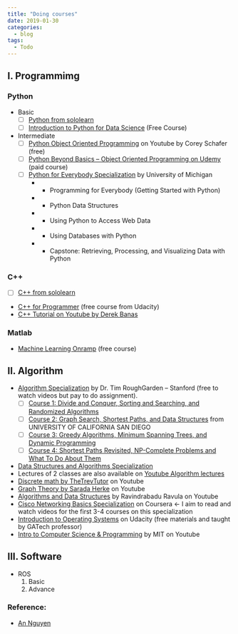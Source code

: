 ```yaml
---
title: "Doing courses"
date: 2019-01-30
categories:
  - blog
tags:
  - Todo
---
```


## I. Programmimg
### Python
  - Basic 
    - [ ] [Python from sololearn](https://www.sololearn.com/Play/Python/#)
    - [ ] [Introduction to Python for Data Science](https://campus.datacamp.com/courses/intro-to-python-for-data-science/chapter-1-python-basics?ex=11) (Free Course)
  - Intermediate
    - [ ] [Python Object Oriented Programming](https://www.youtube.com/watch?v=ZDa-Z5JzLYM&list=PL-osiE80TeTsqhIuOqKhwlXsIBIdSeYtc) on Youtube by Corey Schafer (free)
    - [ ] [Python Beyond Basics – Object Oriented Programming on Udemy](https://www.udemy.com/course/python-beyond-the-basics-object-oriented-programming/) (paid course)
    - [ ] [Python for Everybody Specialization](https://www.coursera.org/specializations/python) by University of Michigan
      - - Programming for Everybody (Getting Started with Python)
      - - Python Data Structures
      - - Using Python to Access Web Data
      - - Using Databases with Python
      - - Capstone: Retrieving, Processing, and Visualizing Data with Python
      
### C++
  - [ ] [C++ from sololearn](https://www.sololearn.com/Play/CPlusPlus)
  - [C++ for Programmer](https://www.udacity.com/course/c-for-programmers--ud210) (free course from Udacity)
  - [C++ Tutorial on Youtube by Derek Banas ](https://www.youtube.com/watch?v=DamuE8TM3xo&list=PLGLfVvz_LVvQ9S8YSV0iDsuEU8v11yP9M)
  
### Matlab
  - [Machine Learning Onramp](https://matlabacademy.mathworks.com/R2019b/portal.html?course=machinelearning#chapter=2&lesson=4&section=1) (free course)

## II. Algorithm
  - [Algorithm Specialization](https://www.coursera.org/specializations/algorithms) by Dr. Tim RoughGarden – Stanford (free to watch videos but pay to do assignment). 
    - [ ] [Course 1: Divide and Conquer, Sorting and Searching, and Randomized Algorithms]()
    - [ ] [Course 2: Graph Search, Shortest Paths, and Data Structures]() from UNIVERSITY OF CALIFORNIA SAN DIEGO
    - [ ] [Course 3: Greedy Algorithms, Minimum Spanning Trees, and Dynamic Programming]()
    - [ ] [Course 4: Shortest Paths Revisited, NP-Complete Problems and What To Do About Them]()
  - [Data Structures and Algorithms Specialization](https://www.coursera.org/specializations/data-structures-algorithms)
  - Lectures of 2 classes are also available on [Youtube Algorithm lectures](https://www.youtube.com/watch?v=yRM3sc57q0c&list=PLXFMmlk03Dt7Q0xr1PIAriY5623cKiH7V) 
  - [Discrete math by TheTrevTutor](https://www.youtube.com/watch?v=tyDKR4FG3Yw&list=PLDDGPdw7e6Ag1EIznZ-m-qXu4XX3A0cIz) on Youtube
  - [Graph Theory by Sarada Herke](https://www.youtube.com/watch?v=eIb1cz06UwI&list=PLGxuz-nmYlQOiIOriTXMEoGoybUC3Jmrn) on Youtube
  - [Algorithms and Data Structures](https://www.youtube.com/playlist?list=PLEbnTDJUr_IeHYw_sfBOJ6gk5pie0yP-0) by Ravindrabadu Ravula on Youtube
  - [Cisco Networking Basics Specialization](https://www.coursera.org/specializations/networking-basics) on Coursera <- I aim to read and watch videos for the first 3-4 courses on this specialization
  - [Introduction to Operating Systems](https://classroom.udacity.com/courses/ud923) on Udacity (free materials and taught by GATech professor)
  - [Intro to Computer Science & Programming](https://www.youtube.com/watch?v=k6U-i4gXkLM&list=PL4C4720A6F225E074) by MIT on Youtube

## III. Software
  - ROS
    1. Basic
    2. Advance
    
### Reference:
  - [An Nguyen](https://scratchrobotics.com/courses/)
  
  
  
